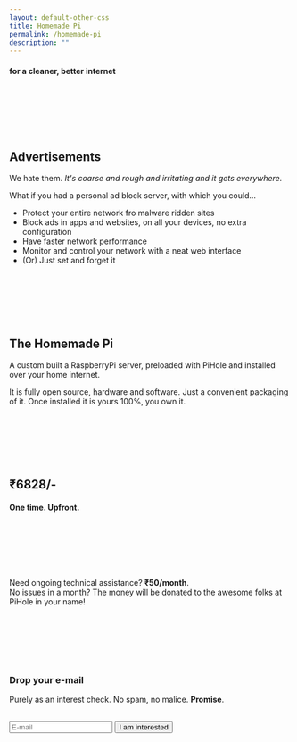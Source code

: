 ```yaml
---
layout: default-other-css
title: Homemade Pi
permalink: /homemade-pi
description: ""
---
```


#### for a cleaner, better internet

<br><br><br><br><br>

## Advertisements
We hate them. *It's coarse and rough and irritating and it gets everywhere.*
  
What if you had a personal ad block server, with which you could... 
- Protect your entire network fro malware ridden sites
- Block ads in apps and websites, on all your devices, no extra configuration 
- Have faster network performance
- Monitor and control your network with a neat web interface 
- (Or) Just set and forget it

<br><br><br><br><br>

## The Homemade Pi
A custom built a RaspberryPi server, preloaded with PiHole and installed over your 
home internet. 

It is fully open source, hardware and software. Just a convenient packaging of it. 
Once installed it is yours 100%, you own it.

<br><br><br><br><br>

## ₹6828/-
#### One time. Upfront.

<br><br><br><br><br>

Need ongoing technical assistance? **₹50/month**.  
No issues in a month? The money will be donated to the awesome folks at PiHole in your name!

<br><br><br><br><br>

### Drop your e-mail
Purely as an interest check. No spam, no malice. **Promise**.

<br>

<iframe name="dummyframe" id="dummyframe" style="display: none;"></iframe>

<form name="listform" id="listform" method="post" action="http://vtest.uber.space/subscription/form" class="listmonk-form" target="dummyframe">
        <input id="email" type="email" name="email" placeholder="E-mail" onkeypress="clickPress(event)"/>
        <input id="e891d" type="hidden" name="l" checked value="e891dee6-9d87-49f9-9f4c-11c47b945b28" />
        <input id="submit-button" type="submit" value="I am interested" onclick="submission()"/>
</form>



<br><br><br><br><br>

<script>
    function submission() {
        document.getElementById('submit-button').value = 'Alright!';
        document.getElementById('submit-button').style.background = 'black';
        document.forms["listform"].submit();
        setTimeout(function() {
            document.getElementById('submit-button').value = 'I am interested';
            document.getElementById('submit-button').style.background = '#0d47a1';
            document.getElementById('email').value = '';
        }, 2000);
    }

    function clickPress(event) {
        if (event.keyCode == 13) {
            submission();
    }
}

</script>